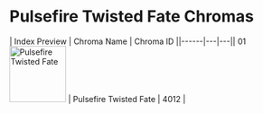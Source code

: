 # Pulsefire Twisted Fate Chromas

| Index  Preview | Chroma Name | Chroma ID ||------|---|---|| 01  <img src='https://raw.communitydragon.org/latest/plugins/rcp-be-lol-game-data/global/default/v1/champion-chroma-images/4/4012.png' alt='Pulsefire Twisted Fate' width='100'> | Pulsefire Twisted Fate | 4012 |